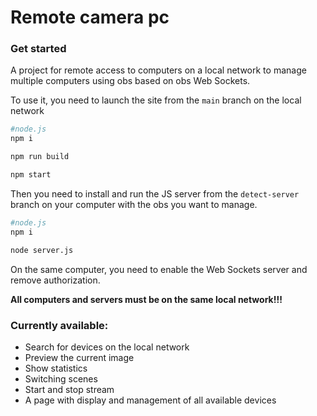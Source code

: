 # Remote camera pc

### Get started

A project for remote access to computers on a local network to manage multiple computers using obs based on obs Web Sockets.

To use it, you need to launch the site from the `main` branch on the local network

```bash
#node.js
npm i

npm run build

npm start
```

Then you need to install and run the JS server from the `detect-server` branch on your computer with the obs you want to manage.

```bash
#node.js
npm i

node server.js
```

On the same computer, you need to enable the Web Sockets server and remove authorization.

**All computers and servers must be on the same local network!!!**

### Currently available:

- Search for devices on the local network
- Preview the current image
- Show statistics
- Switching scenes
- Start and stop stream
- A page with display and management of all available devices
